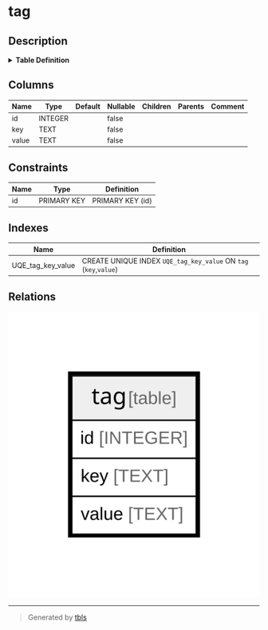 # tag

## Description

<details>
<summary><strong>Table Definition</strong></summary>

```sql
CREATE TABLE `tag` (
`id` INTEGER PRIMARY KEY AUTOINCREMENT NOT NULL
, `key` TEXT NOT NULL
, `value` TEXT NOT NULL
)
```

</details>

## Columns

| Name | Type | Default | Nullable | Children | Parents | Comment |
| ---- | ---- | ------- | -------- | -------- | ------- | ------- |
| id | INTEGER |  | false |  |  |  |
| key | TEXT |  | false |  |  |  |
| value | TEXT |  | false |  |  |  |

## Constraints

| Name | Type | Definition |
| ---- | ---- | ---------- |
| id | PRIMARY KEY | PRIMARY KEY (id) |

## Indexes

| Name | Definition |
| ---- | ---------- |
| UQE_tag_key_value | CREATE UNIQUE INDEX `UQE_tag_key_value` ON `tag` (`key`,`value`) |

## Relations

![er](tag.svg)

---

> Generated by [tbls](https://github.com/k1LoW/tbls)
